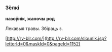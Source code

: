 ### Зёлкі
**назоўнік, жаночы род**

Лекавыя травы. Збіраць з.

<a rel="author">[http://rv-blr.com/](http://rv-blr.com/slounik.jsp?letterId=0&maskId=0&pageId=1152)</a>
